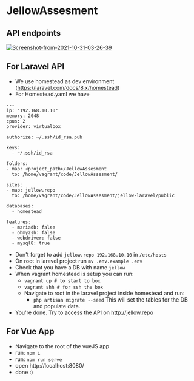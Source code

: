 # JellowAssesment

## API endpoints

<a href="https://ibb.co/JsHDZ8c"><img src="https://i.ibb.co/bKXctY6/Screenshot-from-2021-10-31-03-26-39.png" alt="Screenshot-from-2021-10-31-03-26-39" border="0"></a>

## For Laravel API 
  - We use homestead as dev environment (https://laravel.com/docs/8.x/homestead)
  - For Homestead.yaml we have 
  ```
  ---
ip: "192.168.10.10"
memory: 2048
cpus: 2
provider: virtualbox

authorize: ~/.ssh/id_rsa.pub

keys:
    - ~/.ssh/id_rsa

folders:
  - map: <project_path>/JellowAssesment
    to: /home/vagrant/code/JellowAssesment/

sites:
  - map: jellow.repo
    to: /home/vagrant/code/JellowAssesment/jellow-laravel/public
    
databases:
    - homestead

features:
    - mariadb: false
    - ohmyzsh: false
    - webdriver: false
    - mysql8: true
  ```
  
  - Don't forget to add ``` jellow.repo 192.168.10.10 ``` in ```/etc/hosts```
  - On root in laravel project run `mv .env.example .env`
  - Check that you have a DB with name ```jellow```
  - When vagrant homestead is setup you can run: 
    - ```vagrant up # to start to box```
    - ```vagrant shh # for ssh the box```
    - Navigate to root in the laravel project inside homestead and run:
      - ```php artisan migrate --seed``` This will set the tables for the DB and populate data.
  - You're done. Try to access the API on http://jellow.repo   

## For Vue App 
 - Navigate to the root of the vueJS app
 - run: `npm i`
 - run: `npm run serve`
 - open http://localhost:8080/
 - done :)

